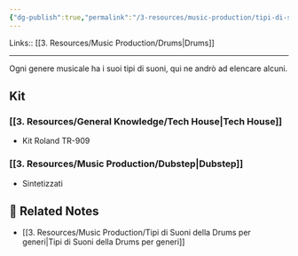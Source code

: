 ```yaml
---
{"dg-publish":true,"permalink":"/3-resources/music-production/tipi-di-suoni-della-drums-per-generi/"}
---
```


Links:: [[3. Resources/Music Production/Drums\|Drums]]

---
Ogni genere musicale ha i suoi tipi di suoni, qui ne andrò ad elencare alcuni.

## Kit

### [[3. Resources/General Knowledge/Tech House\|Tech House]]

- Kit Roland TR-909

### [[3. Resources/Music Production/Dubstep\|Dubstep]]

- Sintetizzati


## 🔗 Related Notes

- [[3. Resources/Music Production/Tipi di Suoni della Drums per generi\|Tipi di Suoni della Drums per generi]]


